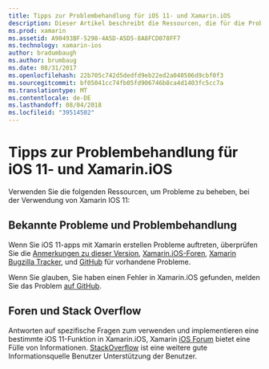 ```yaml
---
title: Tipps zur Problembehandlung für iOS 11- und Xamarin.iOS
description: Dieser Artikel beschreibt die Ressourcen, die für die Problembehandlung bei der Entwicklung der Xamarin.iOS-Anwendungen verwendet werden können. Es wird erläutert, Fehler melden, Versionshinweise, die Versionen von Xamarin-Blog, und support-Optionen.
ms.prod: xamarin
ms.assetid: A90493BF-5298-4A5D-A5D5-8A8FCD078FF7
ms.technology: xamarin-ios
author: bradumbaugh
ms.author: brumbaug
ms.date: 08/31/2017
ms.openlocfilehash: 22b705c742d5dedfd9eb22ed2a040506d9cbf0f3
ms.sourcegitcommit: bf05041cc74fb05fd906746b8ca4d1403fc5cc7a
ms.translationtype: MT
ms.contentlocale: de-DE
ms.lasthandoff: 08/04/2018
ms.locfileid: "39514502"
---
```

# <a name="troubleshooting-tips-for-ios-11-and-xamarinios"></a>Tipps zur Problembehandlung für iOS 11- und Xamarin.iOS

Verwenden Sie die folgenden Ressourcen, um Probleme zu beheben, bei der Verwendung von Xamarin IOS 11:

## <a name="known-issues-and-troubleshooting"></a>Bekannte Probleme und Problembehandlung

Wenn Sie iOS 11-apps mit Xamarin erstellen Probleme auftreten, überprüfen Sie die [Anmerkungen zu dieser Version](http://releases.xamarin.com/), [Xamarin.iOS-Foren](https://forums.xamarin.com/categories/ios), [Xamarin Bugzilla Tracker](https://bugzilla.xamarin.com/query.cgi?product=iOS), und [ GitHub](https://github.com/xamarin/xamarin-macios/issues) für vorhandene Probleme.

Wenn Sie glauben, Sie haben einen Fehler in Xamarin.iOS gefunden, melden Sie das Problem [auf GitHub](https://github.com/xamarin/xamarin-macios/issues).

## <a name="forums-and-stackoverflow"></a>Foren und Stack Overflow

Antworten auf spezifische Fragen zum verwenden und implementieren eine bestimmte iOS 11-Funktion in Xamarin.iOS, Xamarin [iOS Forum](http://forums.xamarin.com/categories/ios) bietet eine Fülle von Informationen. [StackOverflow](http://stackoverflow.com/search?tab=newest&q=xamarin) ist eine weitere gute Informationsquelle Benutzer Unterstützung der Benutzer.
